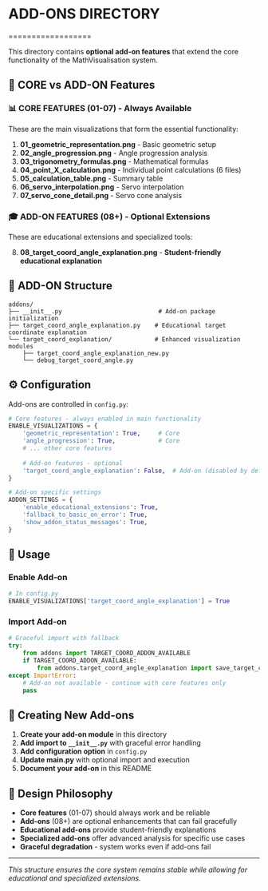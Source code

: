# ADD-ONS DIRECTORY
==================

This directory contains **optional add-on features** that extend the core functionality of the MathVisualisation system.

## 🎯 CORE vs ADD-ON Features

### 📊 **CORE FEATURES (01-07)** - Always Available
These are the main visualizations that form the essential functionality:

1. **01_geometric_representation.png** - Basic geometric setup
2. **02_angle_progression.png** - Angle progression analysis  
3. **03_trigonometry_formulas.png** - Mathematical formulas
4. **04_point_X_calculation.png** - Individual point calculations (6 files)
5. **05_calculation_table.png** - Summary table
6. **06_servo_interpolation.png** - Servo interpolation
7. **07_servo_cone_detail.png** - Servo cone analysis

### 🎓 **ADD-ON FEATURES (08+)** - Optional Extensions
These are educational extensions and specialized tools:

8. **08_target_coord_angle_explanation.png** - **Student-friendly educational explanation**

## 📁 ADD-ON Structure

```
addons/
├── __init__.py                           # Add-on package initialization
├── target_coord_angle_explanation.py    # Educational target coordinate explanation
└── target_coord_explanation/            # Enhanced visualization modules
    ├── target_coord_angle_explanation_new.py
    └── debug_target_coord_angle.py
```

## ⚙️ Configuration

Add-ons are controlled in `config.py`:

```python
# Core features - always enabled in main functionality
ENABLE_VISUALIZATIONS = {
    'geometric_representation': True,     # Core
    'angle_progression': True,            # Core
    # ... other core features
    
    # Add-on features - optional
    'target_coord_angle_explanation': False,  # Add-on (disabled by default)
}

# Add-on specific settings
ADDON_SETTINGS = {
    'enable_educational_extensions': True,
    'fallback_to_basic_on_error': True,
    'show_addon_status_messages': True,
}
```

## 🎨 Usage

### Enable Add-on
```python
# In config.py
ENABLE_VISUALIZATIONS['target_coord_angle_explanation'] = True
```

### Import Add-on
```python
# Graceful import with fallback
try:
    from addons import TARGET_COORD_ADDON_AVAILABLE
    if TARGET_COORD_ADDON_AVAILABLE:
        from addons.target_coord_angle_explanation import save_target_coord_angle_visualization
except ImportError:
    # Add-on not available - continue with core features only
    pass
```

## 🔧 Creating New Add-ons

1. **Create your add-on module** in this directory
2. **Add import to `__init__.py`** with graceful error handling
3. **Add configuration option** in `config.py`
4. **Update main.py** with optional import and execution
5. **Document your add-on** in this README

## 📝 Design Philosophy

- **Core features** (01-07) should always work and be reliable
- **Add-ons** (08+) are optional enhancements that can fail gracefully
- **Educational add-ons** provide student-friendly explanations
- **Specialized add-ons** offer advanced analysis for specific use cases
- **Graceful degradation** - system works even if add-ons fail

---
*This structure ensures the core system remains stable while allowing for educational and specialized extensions.*
